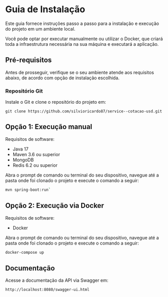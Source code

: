 # Guia de Instalação

Este guia fornece instruções passo a passo para a instalação e execução do projeto em um ambiente local.

Você pode optar por executar manualmente ou utilizar o Docker, que criará toda a infraestrutura necessária na sua máquina e executará a aplicação.

## Pré-requisitos
Antes de prosseguir, verifique se o seu ambiente atende aos requisitos abaixo, de acordo com opção de instalação escolhida.

### Repositório Git
Instale o Git e clone o repositório do projeto em:

```
git clone https://github.com/silvioricardo87/service--cotacao-usd.git
```

## Opção 1: Execução manual
Requisitos de software:
- Java 17
- Maven 3.6 ou superior
- MongoDB
- Redis 6.2 ou superior

Abra o prompt de comando ou terminal do seu dispositivo, navegue até a pasta onde foi clonado o projeto e execute o comando a seguir:
```bash
mvn spring-boot:run`
```

## Opção 2: Execução via Docker
Requisitos de software:
- Docker

Abra o prompt de comando ou terminal do seu dispositivo, navegue até a pasta onde foi clonado o projeto e execute o comando a seguir:
``` bash
docker-compose up
```

## Documentação
Acesse a documentação da API via Swagger em:
```
http://localhost:8080/swagger-ui.html
```